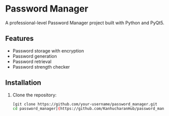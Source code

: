 # Password Manager

A professional-level Password Manager project built with Python and PyQt5.

## Features

- Password storage with encryption
- Password generation
- Password retrieval
- Password strength checker

## Installation

1. Clone the repository:
   ```sh
   [git clone https://github.com/your-username/password_manager.git
   cd password_manager](https://github.com/KanhucharanHub/password_manager.git)
